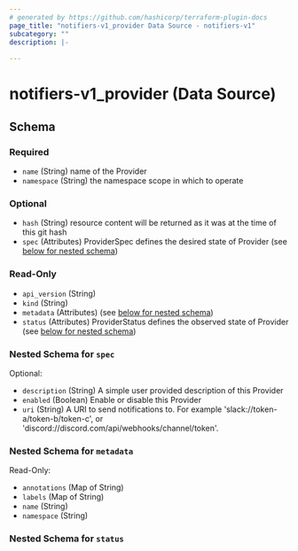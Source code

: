 ```yaml
---
# generated by https://github.com/hashicorp/terraform-plugin-docs
page_title: "notifiers-v1_provider Data Source - notifiers-v1"
subcategory: ""
description: |-
  
---
```


# notifiers-v1_provider (Data Source)





<!-- schema generated by tfplugindocs -->
## Schema

### Required

- `name` (String) name of the Provider
- `namespace` (String) the namespace scope in which to operate

### Optional

- `hash` (String) resource content will be returned as it was at the time of this git hash
- `spec` (Attributes) ProviderSpec defines the desired state of Provider (see [below for nested schema](#nestedatt--spec))

### Read-Only

- `api_version` (String)
- `kind` (String)
- `metadata` (Attributes) (see [below for nested schema](#nestedatt--metadata))
- `status` (Attributes) ProviderStatus defines the observed state of Provider (see [below for nested schema](#nestedatt--status))

<a id="nestedatt--spec"></a>
### Nested Schema for `spec`

Optional:

- `description` (String) A simple user provided description of this Provider
- `enabled` (Boolean) Enable or disable this Provider
- `uri` (String) A URI to send notifications to. For example 'slack://token-a/token-b/token-c',
or 'discord://discord.com/api/webhooks/channel/token'.


<a id="nestedatt--metadata"></a>
### Nested Schema for `metadata`

Read-Only:

- `annotations` (Map of String)
- `labels` (Map of String)
- `name` (String)
- `namespace` (String)


<a id="nestedatt--status"></a>
### Nested Schema for `status`
